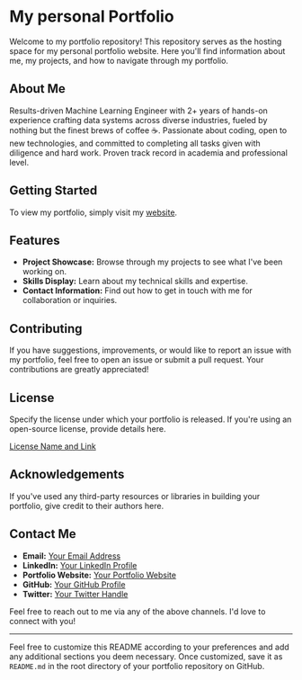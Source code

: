 # My personal Portfolio

Welcome to my portfolio repository! This repository serves as the hosting space for my personal portfolio website. Here you'll find information about me, my projects, and how to navigate through my portfolio.

## About Me

Results-driven Machine Learning Engineer with 2+ years of hands-on experience crafting data systems across diverse industries, fueled by nothing but the finest brews of coffee ☕️. Passionate about coding, open to new technologies, and committed to completing all tasks given with diligence and hard work. Proven track record in academia and professional level. 

## Getting Started

To view my portfolio, simply visit my [website](https://zaaachos.github.io/).

## Features

- **Project Showcase:** Browse through my projects to see what I've been working on.
- **Skills Display:** Learn about my technical skills and expertise.
- **Contact Information:** Find out how to get in touch with me for collaboration or inquiries.

## Contributing

If you have suggestions, improvements, or would like to report an issue with my portfolio, feel free to open an issue or submit a pull request. Your contributions are greatly appreciated!

## License

Specify the license under which your portfolio is released. If you're using an open-source license, provide details here.

[License Name and Link](link_to_license)

## Acknowledgements

If you've used any third-party resources or libraries in building your portfolio, give credit to their authors here.

## Contact Me

- **Email:** [Your Email Address](mailto:your@email.com)
- **LinkedIn:** [Your LinkedIn Profile](link_to_linkedin_profile)
- **Portfolio Website:** [Your Portfolio Website](link_to_your_portfolio_website)
- **GitHub:** [Your GitHub Profile](link_to_your_github_profile)
- **Twitter:** [Your Twitter Handle](link_to_your_twitter_profile)

Feel free to reach out to me via any of the above channels. I'd love to connect with you!

---

Feel free to customize this README according to your preferences and add any additional sections you deem necessary. Once customized, save it as `README.md` in the root directory of your portfolio repository on GitHub.
